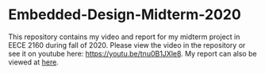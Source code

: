 # Embedded-Design-Midterm-2020
This repository contains my video and report for my midterm project in EECE 2160 during fall of 2020. 
Please view the video in the repository or see it on youtube here: https://youtu.be/tnu0B1JXle8. 
My report can also be viewed at [here](midtermReport.pdf).
